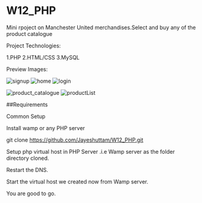 # W12_PHP

Mini rpoject on Manchester United merchandises.Select and buy any of the product catalogue

Project Technologies:

1.PHP
2.HTML/CSS
3.MySQL

Preview Images:


![signup](https://user-images.githubusercontent.com/38659267/115029354-e4be7400-9e93-11eb-9d84-5a95df7df9f7.png)
![home](https://user-images.githubusercontent.com/38659267/115029355-e4be7400-9e93-11eb-8adf-232969c8d351.png)
![login](https://user-images.githubusercontent.com/38659267/115029357-e4be7400-9e93-11eb-9394-47eeb95087c7.png)

![product_catalogue](https://user-images.githubusercontent.com/38659267/115029344-e425dd80-9e93-11eb-8289-4b19ab829ac6.png)
![productList](https://user-images.githubusercontent.com/38659267/115029352-e4be7400-9e93-11eb-8e80-13e96fc11b2f.png)


##Requirements


Common Setup


Install wamp or any PHP server

git clone https://github.com/Jayeshuttam/W12_PHP.git

Setup php virtual host in PHP Server .i.e Wamp server as the folder directory cloned.

Restart the DNS.

Start the virtual host we created now from Wamp server.

You are good to go.

